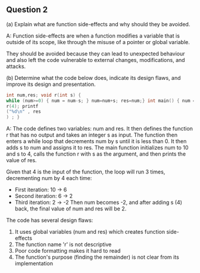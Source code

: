 ## Question 2

(a) Explain what are function side-effects and why should they be avoided.

A: Function side-effects are when a function modifies a variable that is outside of its scope, like through the misuse of a pointer or global variable.

They should be avoided because they can lead to unexpected behaviour and also left the code vulnerable to external changes, modifications, and attacks. 

(b) Determine what the code below does, indicate its design flaws, and improve its design and presentation.

```cpp
int num,res; void r(int s) {
while (num>=0) { num = num-s; } num=num+s; res=num;} int main() { num = 10;
r(4); printf
("%d\n" , res
) ; }
```

A: The code defines two variables: num and res. It then defines the function r that has no output and takes an integer s as input. The function then enters a while loop that decrements num by s until it is less than 0. It then adds s to num and assigns it to res. The main function initializes num to 10 and s to 4, calls the function r with s as the argument, and then prints the value of res. 

Given that 4 is the input of the function, the loop will run 3 times, decrementing num by 4 each time:
- First iteration: 10 -> 6
- Second iteration: 6 -> 2
- Third iteration: 2 -> -2
Then num becomes -2, and after adding s (4) back, the final value of num and res will be 2.

The code has several design flaws:
1. It uses global variables (num and res) which creates function side-effects
2. The function name 'r' is not descriptive
3. Poor code formatting makes it hard to read
4. The function's purpose (finding the remainder) is not clear from its implementation






